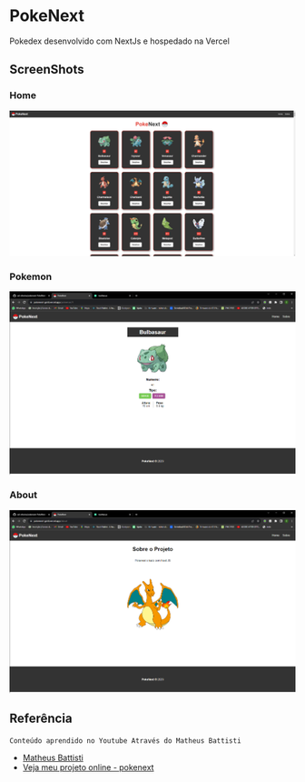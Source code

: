 
# PokeNext

Pokedex desenvolvido com NextJs e hospedado na Vercel


## ScreenShots

### Home
![App Screenshot](https://github.com/cal-oliveira/pokenext/blob/master/screenshots/pokenext.png?raw=true)

### Pokemon
![App Screenshot](https://github.com/cal-oliveira/pokenext/blob/master/screenshots/pokenext%20(2).png?raw=true)

### About
![App Screenshot](https://github.com/cal-oliveira/pokenext/blob/master/screenshots/pokenext%20(1).png?raw=true)
## Referência

    Conteúdo aprendido no Youtube Através do Matheus Battisti

 - [Matheus Battisti](https://www.youtube.com/@MatheusBattisti)
 - [Veja meu projeto online - pokenext](https://pokenext-gold.vercel.app/)
 

